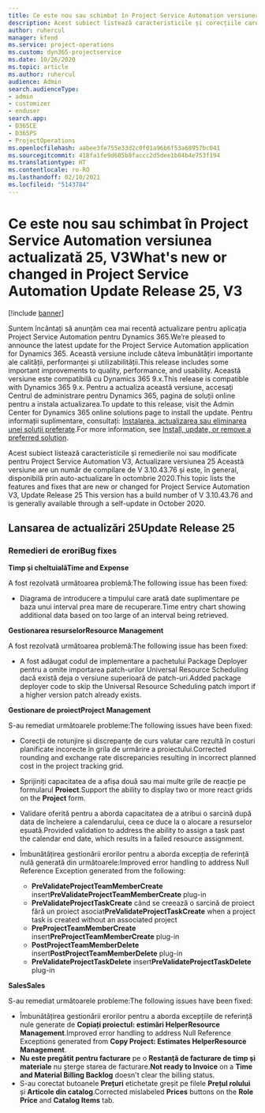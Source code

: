 ```yaml
---
title: Ce este nou sau schimbat în Project Service Automation versiunea actualizată 25, V3
description: Acest subiect listează caracteristicile și corecțiile care sunt disponibile în Project Service Automation V3, versiunea actualizată 25, V3.
author: ruhercul
manager: kfend
ms.service: project-operations
ms.custom: dyn365-projectservice
ms.date: 10/26/2020
ms.topic: article
ms.author: ruhercul
audience: Admin
search.audienceType:
- admin
- customizer
- enduser
search.app:
- D365CE
- D365PS
- ProjectOperations
ms.openlocfilehash: aabee3fe755e33d2c0f01a96b6f53a68957bc041
ms.sourcegitcommit: 418fa1fe9d605b8faccc2d5dee1b04b4e753f194
ms.translationtype: HT
ms.contentlocale: ro-RO
ms.lasthandoff: 02/10/2021
ms.locfileid: "5143784"
---
```

# <a name="whats-new-or-changed-in-project-service-automation-update-release-25-v3"></a><span data-ttu-id="093ef-103">Ce este nou sau schimbat în Project Service Automation versiunea actualizată 25, V3</span><span class="sxs-lookup"><span data-stu-id="093ef-103">What's new or changed in Project Service Automation Update Release 25, V3</span></span>

[!include [banner](../includes/psa-now-project-operations.md)]

<span data-ttu-id="093ef-104">Suntem încântați să anunțăm cea mai recentă actualizare pentru aplicația Project Service Automation pentru Dynamics 365.</span><span class="sxs-lookup"><span data-stu-id="093ef-104">We’re pleased to announce the latest update for the Project Service Automation application for Dynamics 365.</span></span> <span data-ttu-id="093ef-105">Această versiune include câteva îmbunătățiri importante ale calității, performanței și utilizabilității.</span><span class="sxs-lookup"><span data-stu-id="093ef-105">This release includes some important improvements to quality, performance, and usability.</span></span> <span data-ttu-id="093ef-106">Această versiune este compatibilă cu Dynamics 365 9.x.</span><span class="sxs-lookup"><span data-stu-id="093ef-106">This release is compatible with Dynamics 365 9.x.</span></span> <span data-ttu-id="093ef-107">Pentru a actualiza această versiune, accesați Centrul de administrare pentru Dynamics 365, pagina de soluții online pentru a instala actualizarea.</span><span class="sxs-lookup"><span data-stu-id="093ef-107">To update to this release, visit the Admin Center for Dynamics 365 online solutions page to install the update.</span></span> <span data-ttu-id="093ef-108">Pentru informații suplimentare, consultați: [Instalarea, actualizarea sau eliminarea unei soluții preferate](https://docs.microsoft.com/power-platform/admin/install-remove-preferred-solution).</span><span class="sxs-lookup"><span data-stu-id="093ef-108">For more information, see [Install, update, or remove a preferred solution](https://docs.microsoft.com/power-platform/admin/install-remove-preferred-solution).</span></span>

<span data-ttu-id="093ef-109">Acest subiect listează caracteristicile și remedierile noi sau modificate pentru Project Service Automation V3, Actualizare versiunea 25 Această versiune are un număr de compilare de V 3.10.43.76 și este, în general, disponibilă prin auto-actualizare în octombrie 2020.</span><span class="sxs-lookup"><span data-stu-id="093ef-109">This topic lists the features and fixes that are new or changed for Project Service Automation V3, Update Release 25 This version has a build number of V 3.10.43.76 and is generally available through a self-update in October 2020.</span></span>

## <a name="update-release-25"></a><span data-ttu-id="093ef-110">Lansarea de actualizări 25</span><span class="sxs-lookup"><span data-stu-id="093ef-110">Update Release 25</span></span>

### <a name="bug-fixes"></a><span data-ttu-id="093ef-111">Remedieri de erori</span><span class="sxs-lookup"><span data-stu-id="093ef-111">Bug fixes</span></span>

<span data-ttu-id="093ef-112">**Timp și cheltuială**</span><span class="sxs-lookup"><span data-stu-id="093ef-112">**Time and Expense**</span></span>

<span data-ttu-id="093ef-113">A fost rezolvată următoarea problemă:</span><span class="sxs-lookup"><span data-stu-id="093ef-113">The following issue has been fixed:</span></span>

- <span data-ttu-id="093ef-114">Diagrama de introducere a timpului care arată date suplimentare pe baza unui interval prea mare de recuperare.</span><span class="sxs-lookup"><span data-stu-id="093ef-114">Time entry chart showing additional data based on too large of an interval being retrieved.</span></span>

<span data-ttu-id="093ef-115">**Gestionarea resurselor**</span><span class="sxs-lookup"><span data-stu-id="093ef-115">**Resource Management**</span></span>

<span data-ttu-id="093ef-116">A fost rezolvată următoarea problemă:</span><span class="sxs-lookup"><span data-stu-id="093ef-116">The following issue has been fixed:</span></span>

- <span data-ttu-id="093ef-117">A fost adăugat codul de implementare a pachetului Package Deployer pentru a omite importarea patch-urilor Universal Resource Scheduling dacă există deja o versiune superioară de patch-uri.</span><span class="sxs-lookup"><span data-stu-id="093ef-117">Added package deployer code to skip the Universal Resource Scheduling patch import if a higher version patch already exists.</span></span>

<span data-ttu-id="093ef-118">**Gestionare de proiect**</span><span class="sxs-lookup"><span data-stu-id="093ef-118">**Project Management**</span></span>

<span data-ttu-id="093ef-119">S-au remediat următoarele probleme:</span><span class="sxs-lookup"><span data-stu-id="093ef-119">The following issues have been fixed:</span></span>

- <span data-ttu-id="093ef-120">Corecții de rotunjire și discrepanțe de curs valutar care rezultă în costuri planificate incorecte în grila de urmărire a proiectului.</span><span class="sxs-lookup"><span data-stu-id="093ef-120">Corrected rounding and exchange rate discrepancies resulting in incorrect planned cost in the project tracking grid.</span></span>
- <span data-ttu-id="093ef-121">Sprijiniți capacitatea de a afișa două sau mai multe grile de reacție pe formularul **Proiect**.</span><span class="sxs-lookup"><span data-stu-id="093ef-121">Support the ability to display two or more react grids on the **Project** form.</span></span>
- <span data-ttu-id="093ef-122">Validare oferită pentru a aborda capacitatea de a atribui o sarcină după data de încheiere a calendarului, ceea ce duce la o alocare a resurselor eșuată.</span><span class="sxs-lookup"><span data-stu-id="093ef-122">Provided validation to address the ability to assign a task past the calendar end date, which results in a failed resource assignment.</span></span>
- <span data-ttu-id="093ef-123">Îmbunătățirea gestionării erorilor pentru a aborda excepția de referință nulă generată din următoarele:</span><span class="sxs-lookup"><span data-stu-id="093ef-123">Improved error handling to address Null Reference Exception generated from the following:</span></span>

    - <span data-ttu-id="093ef-124">**PreValidateProjectTeamMemberCreate** insert</span><span class="sxs-lookup"><span data-stu-id="093ef-124">**PreValidateProjectTeamMemberCreate** plug-in</span></span>
    - <span data-ttu-id="093ef-125">**PreValidateProjectTaskCreate** când se creează o sarcină de proiect fără un proiect asociat</span><span class="sxs-lookup"><span data-stu-id="093ef-125">**PreValidateProjectTaskCreate** when a project task is created without an associated project</span></span>
    - <span data-ttu-id="093ef-126">**PreProjectTeamMemberCreate** insert</span><span class="sxs-lookup"><span data-stu-id="093ef-126">**PreProjectTeamMemberCreate** plug-in</span></span>
    - <span data-ttu-id="093ef-127">**PostProjectTeamMemberDelete** insert</span><span class="sxs-lookup"><span data-stu-id="093ef-127">**PostProjectTeamMemberDelete** plug-in</span></span>
    - <span data-ttu-id="093ef-128">**PreValidateProjectTaskDelete** insert</span><span class="sxs-lookup"><span data-stu-id="093ef-128">**PreValidateProjectTaskDelete** plug-in</span></span>

<span data-ttu-id="093ef-129">**Sales**</span><span class="sxs-lookup"><span data-stu-id="093ef-129">**Sales**</span></span>

<span data-ttu-id="093ef-130">S-au remediat următoarele probleme:</span><span class="sxs-lookup"><span data-stu-id="093ef-130">The following issues have been fixed:</span></span>

- <span data-ttu-id="093ef-131">Îmbunătățirea gestionării erorilor pentru a aborda excepțiile de referință nule generate de **Copiați proiectul: estimări HelperResource Management**.</span><span class="sxs-lookup"><span data-stu-id="093ef-131">Improved error handling to address Null Reference Exceptions generated from **Copy Project: Estimates HelperResource Management**.</span></span>
- <span data-ttu-id="093ef-132">**Nu este pregătit pentru facturare** pe o **Restanță de facturare de timp și materiale** nu șterge starea de facturare.</span><span class="sxs-lookup"><span data-stu-id="093ef-132">**Not ready to Invoice** on a **Time and Material Billing Backlog** doesn't clear the billing status.</span></span>
- <span data-ttu-id="093ef-133">S-au corectat butoanele **Prețuri** etichetate greșit pe filele **Prețul rolului** și **Articole din catalog**.</span><span class="sxs-lookup"><span data-stu-id="093ef-133">Corrected mislabeled **Prices** buttons on the **Role Price** and **Catalog Items** tab.</span></span>

